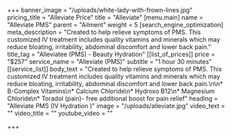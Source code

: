 +++
banner_image = "/uploads/white-lady-with-frown-lines.jpg"
pricing_title = "Alleviate Price"
title = "Alleviate"
[menu.main]
name = "Alleviate PMS"
parent = "Ailment"
weight = 5
[search_engine_optimization]
meta_description = "Created to help relieve symptoms of PMS. This customized IV treatment includes quality vitamins and minerals which may reduce bloating, irritability, abdominal discomfort and lower back pain."
title_tag = "Alleviatee (PMS) - Beauty Hydration"
[[list_of_prices]]
price = "$257"
service_name = "Alleviate (PMS)"
subtitle = "1 hour 30 minutes"
[[service_list]]
body_text = "Created to help relieve symptoms of PMS. This customized IV treatment includes quality vitamins and minerals which may reduce bloating, irritability, abdominal discomfort and lower back pain.\n\n* B-Complex Vitamins\n* Calcium Chloride\n* Hydroxo B12\n* Magnesium Chloride\n* Toradol (pain)- free additional boost for pain relief"
heading = "Alleviate PMS (IV Hydration )"
image = "/uploads/alleviate.jpg"
video_text = ""
video_title = ""
youtube_video = ""

+++
